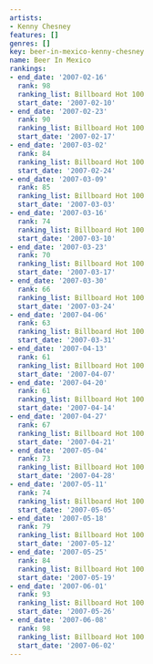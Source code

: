 ```yaml
---
artists:
- Kenny Chesney
features: []
genres: []
key: beer-in-mexico-kenny-chesney
name: Beer In Mexico
rankings:
- end_date: '2007-02-16'
  rank: 98
  ranking_list: Billboard Hot 100
  start_date: '2007-02-10'
- end_date: '2007-02-23'
  rank: 90
  ranking_list: Billboard Hot 100
  start_date: '2007-02-17'
- end_date: '2007-03-02'
  rank: 84
  ranking_list: Billboard Hot 100
  start_date: '2007-02-24'
- end_date: '2007-03-09'
  rank: 85
  ranking_list: Billboard Hot 100
  start_date: '2007-03-03'
- end_date: '2007-03-16'
  rank: 74
  ranking_list: Billboard Hot 100
  start_date: '2007-03-10'
- end_date: '2007-03-23'
  rank: 70
  ranking_list: Billboard Hot 100
  start_date: '2007-03-17'
- end_date: '2007-03-30'
  rank: 66
  ranking_list: Billboard Hot 100
  start_date: '2007-03-24'
- end_date: '2007-04-06'
  rank: 63
  ranking_list: Billboard Hot 100
  start_date: '2007-03-31'
- end_date: '2007-04-13'
  rank: 61
  ranking_list: Billboard Hot 100
  start_date: '2007-04-07'
- end_date: '2007-04-20'
  rank: 61
  ranking_list: Billboard Hot 100
  start_date: '2007-04-14'
- end_date: '2007-04-27'
  rank: 67
  ranking_list: Billboard Hot 100
  start_date: '2007-04-21'
- end_date: '2007-05-04'
  rank: 73
  ranking_list: Billboard Hot 100
  start_date: '2007-04-28'
- end_date: '2007-05-11'
  rank: 74
  ranking_list: Billboard Hot 100
  start_date: '2007-05-05'
- end_date: '2007-05-18'
  rank: 79
  ranking_list: Billboard Hot 100
  start_date: '2007-05-12'
- end_date: '2007-05-25'
  rank: 84
  ranking_list: Billboard Hot 100
  start_date: '2007-05-19'
- end_date: '2007-06-01'
  rank: 93
  ranking_list: Billboard Hot 100
  start_date: '2007-05-26'
- end_date: '2007-06-08'
  rank: 98
  ranking_list: Billboard Hot 100
  start_date: '2007-06-02'
---
```


